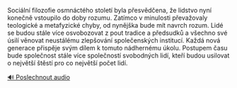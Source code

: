 
Sociální filozofie osmnáctého století byla přesvědčena, že lidstvo nyní konečně vstoupilo do doby rozumu. Zatímco v minulosti převažovaly teologické a metafyzické chyby, od nynějška bude mít navrch rozum. Lidé se budou stále více osvobozovat z pout tradice a předsudků a všechno své úsilí věnovat neustálému zlepšování společenských institucí. Každá nová generace přispěje svým dílem k tomuto nádhernému úkolu. Postupem času bude společnost stále více společností svobodných lidí, kteří budou usilovat o největší štěstí pro co největší počet lidí.

[🔊 Poslechnout audio](/data/7-paragraphs/audio/chapter_41/para_012-Sociln-filozofie-osmnctho-stolet-byla-pesvd.mp3)
